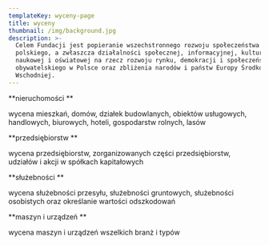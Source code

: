 ```yaml
---
templateKey: wyceny-page
title: wyceny
thumbnail: /img/background.jpg
description: >-
  Celem Fundacji jest popieranie wszechstronnego rozwoju społeczeństwa
  polskiego, a zwłaszcza działalności społecznej, informacyjnej, kulturalnej,
  naukowej i oświatowej na rzecz rozwoju rynku, demokracji i społeczeństwa
  obywatelskiego w Polsce oraz zbliżenia narodów i państw Europy Środkowej i
  Wschodniej.
---
```

**nieruchomości**

wycena mieszkań, domów, działek budowlanych, obiektów usługowych, handlowych, biurowych, hoteli, gospodarstw rolnych, lasów



**przedsiębiorstw**

wycena przedsiębiorstw, zorganizowanych części przedsiębiorstw, udziałów i akcji w spółkach kapitałowych



**służebności**

wycena służebności przesyłu, służebności gruntowych, służebności osobistych oraz określanie wartości odszkodowań



**maszyn i urządzeń**

wycena maszyn i urządzeń wszelkich branż i typów
